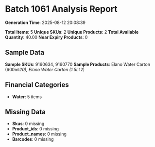 # Batch 1061 Analysis Report

**Generation Time**: 2025-08-12 20:08:39

**Total Items**: 5
**Unique SKUs**: 2
**Unique Products**: 2
**Total Available Quantity**: 40.00
**Near Expiry Products**: 0

## Sample Data
**Sample SKUs**: 9160634, 9160770
**Sample Products**: Elano Water Carton (600ml*20), Elano Water Carton (1.5L*12)

## Financial Categories
- **Water**: 5 items

## Missing Data
- **Skus**: 0 missing
- **Product_ids**: 0 missing
- **Product_names**: 0 missing
- **Barcodes**: 0 missing
